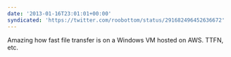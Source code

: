 ```yaml
---
date: '2013-01-16T23:01:01+00:00'
syndicated: 'https://twitter.com/roobottom/status/291682496452636672'
---
```

Amazing how fast file transfer is on a Windows VM hosted on AWS. TTFN, etc.
